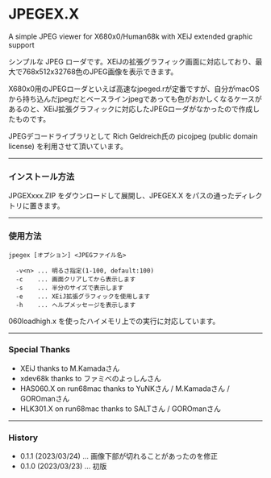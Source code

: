# JPEGEX.X

A simple JPEG viewer for X680x0/Human68k with XEiJ extended graphic support

シンプルな JPEG ローダです。XEiJの拡張グラフィック画面に対応しており、最大で768x512x32768色のJPEG画像を表示できます。

X680x0用のJPEGローダといえば高速なjpeged.rが定番ですが、自分がmacOSから持ち込んだjpegだとベースラインjpegであっても色がおかしくなるケースがあるのと、XEiJ拡張グラフィックに対応したJPEGローダがなかったので作成したものです。

JPEGデコードライブラリとして Rich Geldreich氏の picojpeg (public domain license) を利用させて頂いています。

---

### インストール方法

JPGEXxxx.ZIP をダウンロードして展開し、JPEGEX.X をパスの通ったディレクトリに置きます。

---

### 使用方法

    jpegex [オプション] <JPEGファイル名>

      -v<n> ... 明るさ指定(1-100, default:100)
      -c    ... 画面クリアしてから表示します
      -s    ... 半分のサイズで表示します
      -e    ... XEiJ拡張グラフィックを使用します
      -h    ... ヘルプメッセージを表示します

060loadhigh.x を使ったハイメモリ上での実行に対応しています。

---

### Special Thanks

* XEiJ thanks to M.Kamadaさん
* xdev68k thanks to ファミべのよっしんさん
* HAS060.X on run68mac thanks to YuNKさん / M.Kamadaさん / GOROmanさん
* HLK301.X on run68mac thanks to SALTさん / GOROmanさん

---

### History

* 0.1.1 (2023/03/24) ... 画像下部が切れることがあったのを修正
* 0.1.0 (2023/03/23) ... 初版
